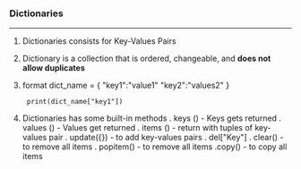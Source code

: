 ### Dictionaries
---
1. Dictionaries consists for Key-Values Pairs
2. Dictionary is a collection that is ordered, changeable, and **does not allow duplicates**

3. format
        dict_name = {
            "key1":"value1"
            "key2":"values2"
        }

        print(dict_name["key1"])
4. Dictionaries has some built-in methods
        . keys () - Keys gets returned
        . values () - Values get returned
        . items () - return with tuples of key-values pair
        . update({}) - to add key-values pairs
        . del["Key"]
        . clear() - to remove all items
        . popitem() - to remove all items
        .copy() - to copy all items




    